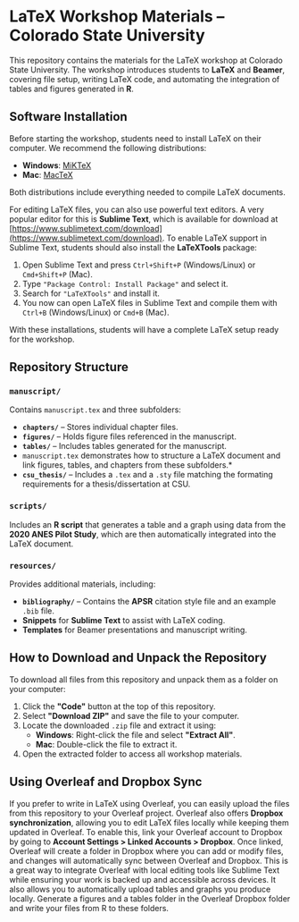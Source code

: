 # LaTeX Workshop Materials – Colorado State University  

This repository contains the materials for the LaTeX workshop at Colorado State University. The workshop introduces students to **LaTeX** and **Beamer**, covering file setup, writing LaTeX code, and automating the integration of tables and figures generated in **R**.  

## Software Installation  

Before starting the workshop, students need to install LaTeX on their computer. We recommend the following distributions:  

- **Windows**: [MiKTeX](https://miktex.org/download)  
- **Mac**: [MacTeX](https://tug.org/mactex/)  

Both distributions include everything needed to compile LaTeX documents.  

For editing LaTeX files, you can also use powerful text editors. A very popular editor for this is **Sublime Text**, which is available for download at [https://www.sublimetext.com/download](https://www.sublimetext.com/download). To enable LaTeX support in Sublime Text, students should also install the **LaTeXTools** package:  

1. Open Sublime Text and press `Ctrl+Shift+P` (Windows/Linux) or `Cmd+Shift+P` (Mac).  
2. Type `"Package Control: Install Package"` and select it.  
3. Search for `"LaTeXTools"` and install it.
4. You now can open LaTeX files in Sublime Text and compile them with `Ctrl+B` (Windows/Linux) or `Cmd+B` (Mac).  

With these installations, students will have a complete LaTeX setup ready for the workshop.  


## Repository Structure  

### `manuscript/`  
Contains `manuscript.tex` and three subfolders:  
- **`chapters/`** – Stores individual chapter files.  
- **`figures/`** – Holds figure files referenced in the manuscript.  
- **`tables/`** – Includes tables generated for the manuscript.  
- `manuscript.tex` demonstrates how to structure a LaTeX document and link figures, tables, and chapters from these subfolders.*
- **`csu_thesis/`** – Includes a `.tex` and a `.sty` file matching the formating requirements for a thesis/dissertation at CSU.   


### `scripts/`  
Includes an **R script** that generates a table and a graph using data from the **2020 ANES Pilot Study**, which are then automatically integrated into the LaTeX document.  

### `resources/`  
Provides additional materials, including:  
- **`bibliography/`** – Contains the **APSR** citation style file and an example `.bib` file.  
- **Snippets** for **Sublime Text** to assist with LaTeX coding.  
- **Templates** for Beamer presentations and manuscript writing.  

## How to Download and Unpack the Repository  

To download all files from this repository and unpack them as a folder on your computer:  

1. Click the **"Code"** button at the top of this repository.  
2. Select **"Download ZIP"** and save the file to your computer.  
3. Locate the downloaded `.zip` file and extract it using:  
   - **Windows**: Right-click the file and select **"Extract All"**.  
   - **Mac**: Double-click the file to extract it.  
4. Open the extracted folder to access all workshop materials.  

## Using Overleaf and Dropbox Sync  

If you prefer to write in LaTeX using Overleaf, you can easily upload the files from this repository to your Overleaf project. Overleaf also offers **Dropbox synchronization**, allowing you to edit LaTeX files locally while keeping them updated in Overleaf. To enable this, link your Overleaf account to Dropbox by going to **Account Settings > Linked Accounts > Dropbox**. Once linked, Overleaf will create a folder in Dropbox where you can add or modify files, and changes will automatically sync between Overleaf and Dropbox. This is a great way to integrate Overleaf with local editing tools like Sublime Text while ensuring your work is backed up and accessible across devices. It also allows you to automatically upload tables and graphs you produce locally. Generate a figures and a tables folder in the Overleaf Dropbox folder and write your files from R to these folders. 
